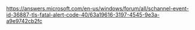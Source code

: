 https://answers.microsoft.com/en-us/windows/forum/all/schannel-event-id-36887-tls-fatal-alert-code-40/63a19616-3197-4545-9e3a-a9e9742cb2fc
